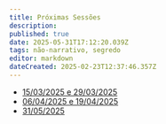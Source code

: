 ```yaml
---
title: Próximas Sessões
description: 
published: true
date: 2025-05-31T17:12:20.039Z
tags: não-narrativo, segredo
editor: markdown
dateCreated: 2025-02-23T12:37:46.357Z
---
```


- [15/03/2025 e 29/03/2025](/mestre/proximo/15032025)
- [06/04/2025 e 19/04/2025](/mestre/proximo/06042025)
- [31/05/2025](/mestre/proximo/31052025)
